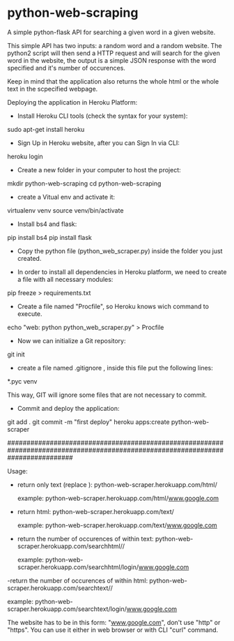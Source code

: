 # python-web-scraping
A simple python-flask API for searching a given word in a given website.

This simple API has two inputs: a random word and a random website.
The python2 script will then send a HTTP request and will search for the given word in the website, the output is a simple JSON response with the word specified and it's number of occurences.

Keep in mind that the application also returns the whole html or the whole text in the scpecified webpage.

Deploying the application in Heroku Platform:

- Install Heroku CLI tools (check the syntax for your system):

sudo apt-get install heroku 

- Sign Up in Heroku website, after you can Sign In via CLI:

heroku login

- Create a new folder in your computer to host the project:

mkdir python-web-scraping
cd python-web-scraping

- create a Vitual env and activate it:

virtualenv venv
source venv/bin/activate

- Install bs4 and flask:

pip install bs4
pip install flask

- Copy the python file (python_web_scraper.py) inside the folder you just created.

- In order to install all dependencies in Heroku platform, we need to create a file with all necessary modules:

pip freeze > requirements.txt

- Create a file named "Procfile", so Heroku knows wich command to execute. 

echo "web: python python_web_scraper.py" > Procfile

- Now we can initialize a Git repository:

git init

- create a file named .gitignore , inside this file put the following lines:

*.pyc
venv

This way, GIT will ignore some files that are not necessary to commit.

- Commit and deploy the application:

git add .
git commit -m "first deploy"
heroku apps:create python-web-scraper

#################################################################################################################################

Usage:

- return only text (replace <site>):
  python-web-scraper.herokuapp.com/html/<site>
  
  example: python-web-scraper.herokuapp.com/html/www.google.com

- return html:
  python-web-scraper.herokuapp.com/text/<site>
  
  example: python-web-scraper.herokuapp.com/text/www.google.com 
  
  
- return the number of occurences of <word> within text:
  python-web-scraper.herokuapp.com/searchhtml/<word>/<site>
  
  example: python-web-scraper.herokuapp.com/searchhtml/login/www.google.com


-return the number of occurences of <word> within html:
 python-web-scraper.herokuapp.com/searchtext/<word>/<site>
 
 example: python-web-scraper.herokuapp.com/searchtext/login/www.google.com
 

The website has to be in this form: "www.google.com", don't use "http" or "https". You can use it either in web browser or with CLI "curl" command.


